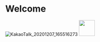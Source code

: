 # Welcome
![KakaoTalk_20201207_165516273](https://user-images.githubusercontent.com/59238838/101324093-09368e00-38ad-11eb-8da3-bdc74fef65e3.jpg)
<img src="https://user-images.githubusercontent.com/59238838/101324093-09368e00-38ad-11eb-8da3-bdc74fef65e3.jpg" width="50" height="50">
